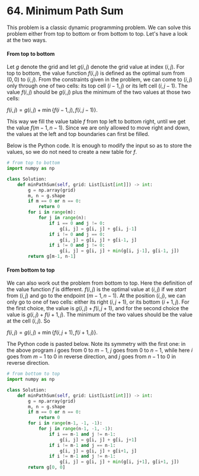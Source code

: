 # 64. Minimum Path Sum

This problem is a classic dynamic programming problem. We can solve this problem either from top to bottom or from bottom to top. Let's have a look at the two ways.

#### From top to bottom

Let $g$ denote the grid and let $g(i,j)$ denote the grid value at index $(i, j)$. For top to bottom, the value function $f(i, j)$ is defined as the optimal sum from $(0, 0)$ to $(i, j)$. From the constraints given in the problem, we can come to $(i, j)$ only through one of two cells: its top cell $(i-1, j)$ or its left cell $(i, j-1)$. The value $f(i, j)$ should be $g(i, j)$ plus the minimum of the two values at those two cells:

$f(i, j) = g(i, j) + \min\{f(i-1, j), f(i, j-1)\}$.

This way we fill the value table $f$ from top left to bottom right, until we get the value $f(m-1, n-1)$. Since we are only allowed to move right and down, the values at the left and top boundaries can first be filled.

Below is the Python code. It is enough to modify the input so as to store the values, so we do not need to create a new table for $f$.

```python
# from top to bottom
import numpy as np

class Solution:
    def minPathSum(self, grid: List[List[int]]) -> int:
        g = np.array(grid)
        m, n = g.shape
        if m == 0 or n == 0:
            return 0
        for i in range(m):
            for j in range(n):
                if i == 0 and j != 0:
                    g[i, j] = g[i, j] + g[i, j-1]
                if i != 0 and j == 0:
                    g[i, j] = g[i, j] + g[i-1, j]
                if i != 0 and j != 0:
                    g[i, j] = g[i, j] + min(g[i, j-1], g[i-1, j])
        return g[m-1, n-1]
```

#### From bottom to top

We can also work out the problem from bottom to top. Here the definition of the value function $f$ is different. $f(i, j)$ is the optimal value at $(i, j)$ if we _start_  from $(i, j)$ and go to the endpoint $(m-1, n-1)$. At the position $(i, j)$, we can only go to one of two cells: either its right $(i, j+1)$, or its bottom $(i+1, j)$. For the first choice, the value is $g(i, j) + f(i, j+1)$, and for the second choice the value is $g(i, j) + f(i+1, j)$. The minimum of the two values should be the value at the cell $(i, j)$. So

$f(i, j) = g(i, j) + \min\{f(i, j+1), f(i+1, j)\}$.

The Python code is pasted below. Note its symmetry with the first one: in the above program $i$ goes from $0$ to $m-1$, $j$ goes from $0$ to $n-1$, while here $i$ goes from $m-1$ to $0$ in reverse direction, and $j$ goes from $n-1$ to $0$ in reverse direction.

```python
# from bottom to top
import numpy as np

class Solution:
    def minPathSum(self, grid: List[List[int]]) -> int:
        g = np.array(grid)
        m, n = g.shape
        if m == 0 or n == 0:
            return 0
        for i in range(m-1, -1, -1):
            for j in range(n-1, -1, -1):
                if i == m-1 and j != n-1:
                    g[i, j] = g[i, j] + g[i, j+1]
                if i != m-1 and j == n-1:
                    g[i, j] = g[i, j] + g[i+1, j]
                if i != m-1 and j != n-1:
                    g[i, j] = g[i, j] + min(g[i, j+1], g[i+1, j])
        return g[0, 0]
```

